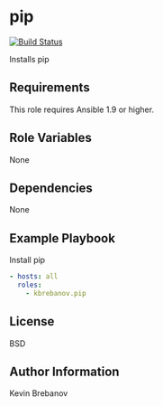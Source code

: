 pip
===

[![Build Status](https://travis-ci.org/kbrebanov/ansible-pip.svg?branch=master)](https://travis-ci.org/kbrebanov/ansible-pip)

Installs pip

Requirements
------------

This role requires Ansible 1.9 or higher.

Role Variables
--------------

None

Dependencies
------------

None

Example Playbook
----------------

Install pip
```yaml
- hosts: all
  roles:
    - kbrebanov.pip
```

License
-------

BSD

Author Information
------------------

Kevin Brebanov
